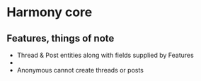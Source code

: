 # Harmony core

## Features, things of note
+ Thread & Post entities along with fields supplied by Features
+
+ Anonymous cannot create threads or posts
